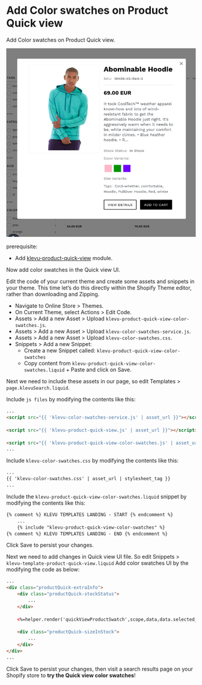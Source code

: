 # Add Color swatches on Product Quick view 

Add Color swatches on Product Quick view.

![Quick-view color-swatches](/tutorial/shopify/klevu-product-quick-view-color-swatches/images/image001.png)

prerequisite:
- Add [klevu-product-quick-view](/tutorial/shopify/klevu-product-quick-view) module.

Now add color swatches in the Quick view UI.

Edit the code of your current theme and create some assets and snippets in your theme.
This time let’s do this directly within the Shopify Theme editor, rather than downloading and Zipping.

- Navigate to Online Store > Themes.
- On Current Theme, select Actions > Edit Code.
- Assets > Add a new Asset > Upload `klevu-product-quick-view-color-swatches.js`.
- Assets > Add a new Asset > Upload `klevu-color-swatches-service.js`.
- Assets > Add a new Asset > Upload `klevu-color-swatches.css`.
- Snippets > Add a new Snippet:
    - Create a new Snippet called: `klevu-product-quick-view-color-swatches`
    - Copy content from `klevu-product-quick-view-color-swatches.liquid` + Paste and click on Save.

Next we need to include these assets in our page,
so edit Templates > `page.klevuSearch.liquid`.

Include `js files` by modifying the contents like this:

```html
...
<script src="{{ 'klevu-color-swatches-service.js' | asset_url }}"></script>

<script src="{{ 'klevu-product-quick-view.js' | asset_url }}"></script>

<script src="{{ 'klevu-product-quick-view-color-swatches.js' | asset_url }}"></script>
...

```

Include `klevu-color-swatches.css` by modifying the contents like this:

```html
...
{{ 'klevu-color-swatches.css' | asset_url | stylesheet_tag }}
...

```

Include the `klevu-product-quick-view-color-swatches.liquid` snippet by modifying the contents like this:

```html
{% comment %} KLEVU TEMPLATES LANDING - START {% endcomment %}
    ...
    {% include "klevu-product-quick-view-color-swatches" %}
{% comment %} KLEVU TEMPLATES LANDING - END {% endcomment %}
```

Click Save to persist your changes.

Next we need to add changes in Quick view UI file.
So edit Snippets > `klevu-template-product-quick-view.liquid`
Add color swatches UI by the modifying the code as below:

```html
...
<div class="productQuick-extraInfo">
    <div class="productQuick-stockStatus">
        ...
    </div>

    <%=helper.render('quickViewProductSwatch',scope,data,data.selected_product) %>

    <div class="productQuick-sizeInStock">
        ...
    </div>
</div>
...
```

Click Save to persist your changes,
then visit a search results page on your Shopify store to **try the Quick view color swatches**!

